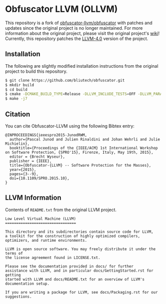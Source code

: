 # Obfuscator LLVM (OLLVM)

This repository is a fork of [obfuscator-llvm/obfuscator](https://github.com/obfuscator-llvm/obfuscator) with patches and updates since the original project is no longer maintained. For more information about the original project, please visit the original project's [wiki](https://github.com/obfuscator-llvm/obfuscator/wiki)! Currently, this repository patches the [LLVM-4.0](https://github.com/obfuscator-llvm/obfuscator/tree/llvm-4.0) version of the project.

## Installation
The following are slightly modified installation instructions from the original project to build this repository.

```bash
$ git clone https://github.com/bliutech/obfuscator.git
$ mkdir build
$ cd build
$ cmake -DCMAKE_BUILD_TYPE=Release -DLLVM_INCLUDE_TESTS=OFF -DLLVM_PARALLEL_LINK_JOBS=1 ../obfuscator/CMakeLists.txt
$ make -j7
```

## Citation
You can cite Obfuscator-LLVM using the following Bibtex entry:

```
@INPROCEEDINGS{ieeespro2015-JunodRWM,
  author={Pascal Junod and Julien Rinaldini and Johan Wehrli and Julie Michielin},
  booktitle={Proceedings of the {IEEE/ACM} 1st International Workshop on Software Protection, {SPRO'15}, Firenze, Italy, May 19th, 2015},
  editor = {Brecht Wyseur},
  publisher = {IEEE},
  title={Obfuscator-{LLVM} -- Software Protection for the Masses},
  year={2015},
  pages={3--9},
  doi={10.1109/SPRO.2015.10},
}
```

## LLVM Information
Contents of `README.txt` from the original LLVM project.

```
Low Level Virtual Machine (LLVM)
================================

This directory and its subdirectories contain source code for LLVM,
a toolkit for the construction of highly optimized compilers,
optimizers, and runtime environments.

LLVM is open source software. You may freely distribute it under the terms of
the license agreement found in LICENSE.txt.

Please see the documentation provided in docs/ for further
assistance with LLVM, and in particular docs/GettingStarted.rst for getting
started with LLVM and docs/README.txt for an overview of LLVM's
documentation setup.

If you are writing a package for LLVM, see docs/Packaging.rst for our
suggestions.
```
